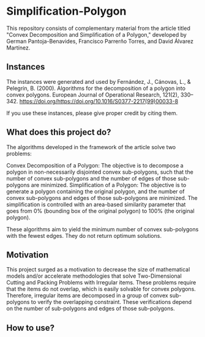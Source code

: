 # Simplification-Polygon

This repository consists of complementary material from the article titled "Convex Decomposition and Simplification of a Polygon," developed by German Pantoja-Benavides, Francisco Parrerño Torres, and David Álvarez Martínez.

## Instances

The instances were generated and used by Fernández, J., Cánovas, L., & Pelegrı́n, B. (2000). Algorithms for the decomposition of a polygon into convex polygons. European Journal of Operational Research, 121(2), 330–342. https://doi.org/https://doi.org/10.1016/S0377-2217(99)00033-8

If you use these instances, please give proper credit by citing them.

## What does this project do?

The algorithms developed in the framework of the article solve two problems:

Convex Decomposition of a Polygon: The objective is to decompose a polygon in non-necessarily disjointed convex sub-polygons, such that the number of convex sub-polygons and the number of edges of those sub-polygons are minimized.
Simplification of a Polygon: The objective is to generate a polygon containing the original polygon, and the number of convex sub-polygons and edges of those sub-polygons are minimized. The simplification is controlled with an area-based similarity parameter that goes from 0% (bounding box of the original polygon) to 100% (the original polygon).

These algorithms aim to yield the minimum number of convex sub-polygons with the fewest edges. They do not return optimum solutions.

## Motivation

This project surged as a motivation to decrease the size of mathematical models and/or accelerate methodologies that solve Two-Dimensional Cutting and Packing Problems with Irregular items. These problems require that the items do not overlap, which is easily solvable for convex polygons. Therefore, irregular items are decomposed in a group of convex sub-polygons to verify the overlapping constraint. These verifications depend on the number of sub-polygons and edges of those sub-polygons.

## How to use?


